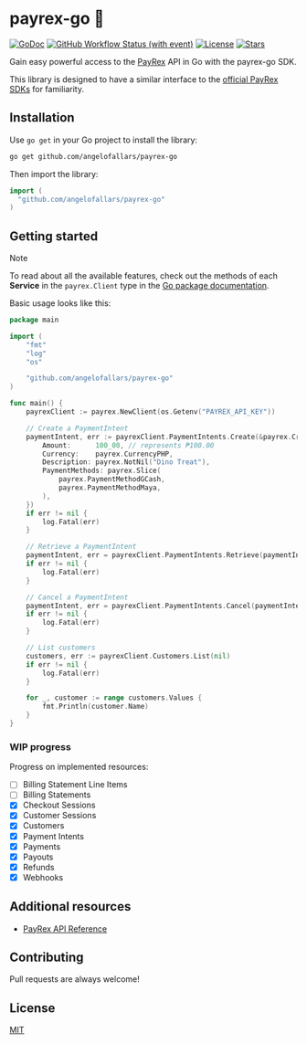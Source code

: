 # payrex-go 🦖

[![GoDoc](https://pkg.go.dev/badge/github.com/angelofallars/payrex-go?status.svg)](https://pkg.go.dev/github.com/angelofallars/payrex-go?tab=doc)
[![GitHub Workflow Status (with event)](https://img.shields.io/github/actions/workflow/status/angelofallars/payrex-go/go.yml?cacheSeconds=30)](https://github.com/angelofallars/payrex-go/actions)
[![License](https://img.shields.io/github/license/angelofallars/payrex-go)](./LICENSE)
[![Stars](https://img.shields.io/github/stars/angelofallars/payrex-go)](https://github.com/angelofallars/payrex-go/stargazers)

Gain easy powerful access to the [PayRex](https://www.payrexhq.com/) API in Go with the payrex-go SDK.

This library is designed to have a similar interface to the [official PayRex SDKs](https://docs.payrexhq.com/docs/guide/developer_handbook/libraries_and_tools) for familiarity.

## Installation

Use `go get` in your Go project to install the library:

```sh
go get github.com/angelofallars/payrex-go
```

Then import the library:

```go
import (
  "github.com/angelofallars/payrex-go"
)
```

## Getting started

> [!NOTE]
> To read about all the available features, check out the methods of each **Service** in the `payrex.Client` type in the [Go package documentation](https://pkg.go.dev/github.com/angelofallars/payrex-go#Client).

Basic usage looks like this:

```go
package main

import (
	"fmt"
	"log"
	"os"

	"github.com/angelofallars/payrex-go"
)

func main() {
	payrexClient := payrex.NewClient(os.Getenv("PAYREX_API_KEY"))

	// Create a PaymentIntent
	paymentIntent, err := payrexClient.PaymentIntents.Create(&payrex.CreatePaymentIntentParams{
		Amount:      100_00, // represents ₱100.00
		Currency:    payrex.CurrencyPHP,
		Description: payrex.NotNil("Dino Treat"),
		PaymentMethods: payrex.Slice(
			payrex.PaymentMethodGCash,
			payrex.PaymentMethodMaya,
		),
	})
	if err != nil {
		log.Fatal(err)
	}

	// Retrieve a PaymentIntent
	paymentIntent, err = payrexClient.PaymentIntents.Retrieve(paymentIntent.ID)
	if err != nil {
		log.Fatal(err)
	}

	// Cancel a PaymentIntent
	paymentIntent, err = payrexClient.PaymentIntents.Cancel(paymentIntent.ID)
	if err != nil {
		log.Fatal(err)
	}

	// List customers
	customers, err := payrexClient.Customers.List(nil)
	if err != nil {
		log.Fatal(err)
	}

	for _, customer := range customers.Values {
		fmt.Println(customer.Name)
	}
}
```

### WIP progress

Progress on implemented resources:
- [ ] Billing Statement Line Items
- [ ] Billing Statements
- [x] Checkout Sessions
- [x] Customer Sessions
- [x] Customers
- [x] Payment Intents
- [x] Payments
- [x] Payouts
- [x] Refunds
- [x] Webhooks

## Additional resources

- [PayRex API Reference](https://docs.payrexhq.com/docs/api/core_resources)

## Contributing

Pull requests are always welcome!

## License

[MIT](./LICENSE)
